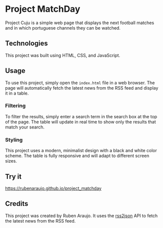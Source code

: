 # Project MatchDay

Project Cuju is a simple web page that displays the next football matches and in which portuguese channels they can be watched.

## Technologies

This project was built using HTML, CSS, and JavaScript.

## Usage

To use this project, simply open the `index.html` file in a web browser. The page will automatically fetch the latest news from the RSS feed and display it in a table.

### Filtering

To filter the results, simply enter a search term in the search box at the top of the page. The table will update in real time to show only the results that match your search.

### Styling

This project uses a modern, minimalist design with a black and white color scheme. The table is fully responsive and will adapt to different screen sizes.

## Try it

https://rubenaraujo.github.io/project_matchday
## Credits

This project was created by Ruben Araujo. It uses the [rss2json](https://rss2json.com/) API to fetch the latest news from the RSS feed.
